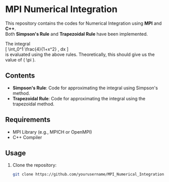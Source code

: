 # MPI Numerical Integration

This repository contains the codes for Numerical Integration using **MPI** and **C++**.  
Both **Simpson's Rule** and **Trapezoidal Rule** have been implemented.

The integral  
\[
\int_0^1 \frac{4}{1+x^2} \, dx
\]  
is evaluated using the above rules. Theoretically, this should give us the value of \( \pi \).

## Contents

- **Simpson's Rule**: Code for approximating the integral using Simpson's method.
- **Trapezoidal Rule**: Code for approximating the integral using the trapezoidal method.

## Requirements

- MPI Library (e.g., MPICH or OpenMPI)
- C++ Compiler

## Usage

1. Clone the repository:
   ```bash
   git clone https://github.com/yourusername/MPI_Numerical_Integration.git
